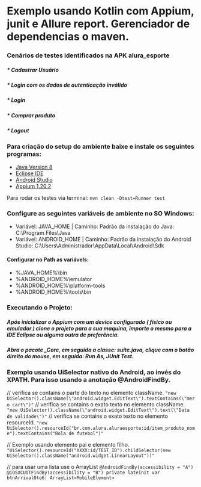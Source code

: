 # Exemplo usando Kotlin com Appium, junit e Allure report. Gerenciador de dependencias o maven.

### Cenários de testes identificados na APK alura_esporte

##### * Cadastrar Usuário
##### * Login com os dados de autenticação inválido
##### * Login
##### * Comprar produto
##### * Logout

### Para criação do setup do ambiente baixe e instale os seguintes programas: 

  * [Java Version 8](https://www.java.com/pt-BR/download/ie_manual.jsp?locale=pt_BR)
  * [Eclipse IDE](https://www.eclipse.org/downloads/)
  * [Android Studio](https://developer.android.com/studio)
  * [Appium 1.20.2](https://github.com/appium/appium-desktop/releases)

Para rodar os testes via terminal:
``
mvn clean -Dtest=Runner test
``

### Configure as seguintes variáveis de ambiente no SO Windows:

  * Variável: JAVA_HOME | Caminho: Padrão da instalação do Java: C:\Program Files\Java
  * Variável: ANDROID_HOME | Caminho: Padrão da instalação do Android Studio: C:\Users\Administrador\AppData\Local\Android\Sdk

#### Configurar no Path as variávels: 
  
  * %JAVA_HOME%\bin
  * %ANDROID_HOME%\emulator
  * %ANDROID_HOME%\platform-tools
  * %ANDROID_HOME%\tools\bin

### Executando o Projeto:

##### Após inicializar o Appium com um device configurado ( físico ou emulador ) clone o projeto para a sua maquina, importe o mesmo para a IDE Eclipse ou alguma outra de preferência. 
##### Abra o pacote _Core, em seguida a classe: suite.java, clique com o botão direito do mouse, em seguida: Run As, JUnit Test.


### Exemplo usando UiSelector nativo do Android, ao invés do XPATH. Para isso usando a anotação @AndroidFindBy.

// verifica se contains o parte do texto no elemento className.
``
"new UiSelector().className(\"android.widget.EditText\").textContains(\"mero cart\")"
``
// verifica se contains o exato texto no elemento className.
``
"new UiSelector().className(\"android.widget.EditText\").text(\"Data de validade\")"
``
// verifica se contains o exato texto no elemento resourceId.
``
"new UiSelector().resourceId("br.com.alura.aluraesporte:id/item_produto_nome").textContains("Bola de futebol")"
``

// Exemplo usando elemento pai e elemento filho.
``
"UiSelector().resourceId("XXXX:id/TEST_ID").childSelector(new UiSelector().className("android.widget.LinearLayout"))"
``

// para usar uma lista use o ArrayList<MobileElement>
``
@AndroidFindBy(accessibility = "A")
@iOSXCUITFindBy(accessibility = "B")
private lateinit var btnArrival0to6: ArrayList<MobileElement>
``

